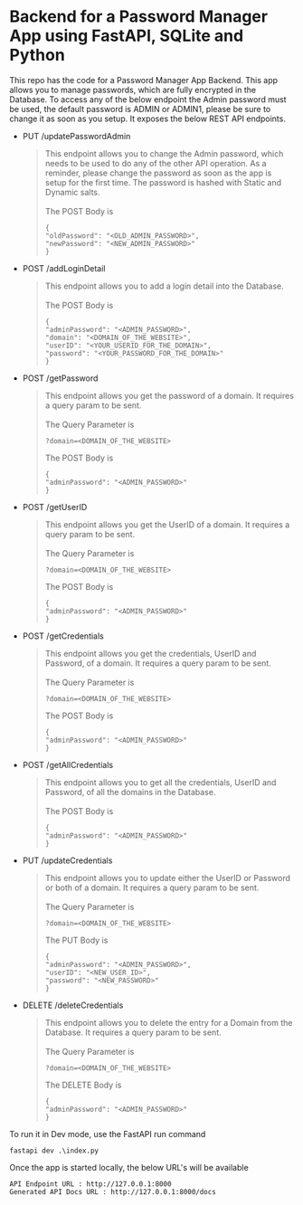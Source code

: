 # Backend for a Password Manager App using FastAPI, SQLite and Python

This repo has the code for a Password Manager App Backend. This app allows you to manage passwords, which are fully encrypted in the Database. To access any of the below endpoint the Admin password must be used, the default password is ADMIN or ADMIN1, please be sure to change it as soon as you setup. It exposes the below REST API endpoints.

* PUT /updatePasswordAdmin
  
  > This endpoint allows you to change the Admin password, which needs to be used to do any of the other API operation. As a reminder, please change the password as soon as the app is setup for the first time. The password is hashed with Static and Dynamic salts.<br><br>
  > The POST Body is
  > ```
  > {
  > "oldPassword": "<OLD_ADMIN_PASSWORD>",
  > "newPassword": "<NEW_ADMIN_PASSWORD>"
  > }
  > ```

* POST /addLoginDetail
  
  > This endpoint allows you to add a login detail into the Database.<br><br>
  > The POST Body is
  > ```
  > {
  >"adminPassword": "<ADMIN_PASSWORD>",
  >"domain": "<DOMAIN_OF_THE_WEBSITE>",
  >"userID": "<YOUR_USERID_FOR_THE_DOMAIN>",
  >"password": "<YOUR_PASSWORD_FOR_THE_DOMAIN>"
  >}
  > ```
  
* POST /getPassword

  > This endpoint allows you get the password of a domain. It requires a query param to be sent.<br><br>
  > The Query Parameter is
  > ```
  > ?domain=<DOMAIN_OF_THE_WEBSITE>
  > ```
  > The POST Body is
  > ```
  > {
  >"adminPassword": "<ADMIN_PASSWORD>"
  >}
  > ```
  
* POST /getUserID
  
  > This endpoint allows you get the UserID of a domain. It requires a query param to be sent.<br><br>
  > The Query Parameter is
  > ```
  > ?domain=<DOMAIN_OF_THE_WEBSITE>
  > ```
  > The POST Body is
  > ```
  > {
  >"adminPassword": "<ADMIN_PASSWORD>"
  >}
  > ```
  
* POST /getCredentials
  
  > This endpoint allows you get the credentials, UserID and Password, of a domain. It requires a query param to be sent.<br><br>
  > The Query Parameter is
  > ```
  > ?domain=<DOMAIN_OF_THE_WEBSITE>
  > ```
  > The POST Body is
  > ```
  > {
  >"adminPassword": "<ADMIN_PASSWORD>"
  >}
  > ```
  
* POST /getAllCredentials
  
  > This endpoint allows you to get all the credentials, UserID and Password, of all the domains in the Database.<br><br>
  > The POST Body is
  > ```
  > {
  >"adminPassword": "<ADMIN_PASSWORD>"
  >}
  > ```
  
* PUT /updateCredentials
  
  > This endpoint allows you to update either the UserID or Password or both of a domain. It requires a query param to be sent.<br><br>
  > The Query Parameter is
  > ```
  > ?domain=<DOMAIN_OF_THE_WEBSITE>
  > ```
  > The PUT Body is
  > ```
  > {
  > "adminPassword": "<ADMIN_PASSWORD>",
  > "userID": "<NEW_USER_ID>",
  > "password": "<NEW_PASSWORD>"
  >}
  > ```
  
* DELETE /deleteCredentials
  
  > This endpoint allows you to delete the entry for a Domain from the Database. It requires a query param to be sent.<br><br>
  > The Query Parameter is
  > ```
  > ?domain=<DOMAIN_OF_THE_WEBSITE>
  > ```
  > The DELETE Body is
  > ```
  > {
  >"adminPassword": "<ADMIN_PASSWORD>"
  >}
  > ```

To run it in Dev mode, use the FastAPI run command

```console
fastapi dev .\index.py
```

Once the app is started locally, the below URL's will be available 

```
API Endpoint URL : http://127.0.0.1:8000 
Generated API Docs URL : http://127.0.0.1:8000/docs
```
